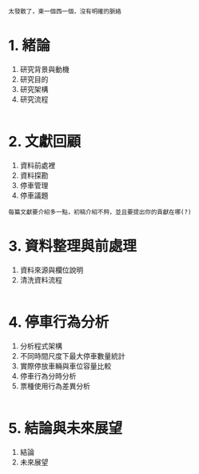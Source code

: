 ```
太發散了，東一個西一個，沒有明確的脈絡

```

# 1. 緒論
1. 研究背景與動機
2. 研究目的
3. 研究架構
4. 研究流程
```

```



# 2. 文獻回顧
1. 資料前處裡
2. 資料探勘
3. 停車管理
4. 停車議題
```
每篇文獻要介紹多一點，初稿介紹不夠，並且要提出你的貢獻在哪(?)
```


# 3. 資料整理與前處理
1. 資料來源與欄位說明
2. 清洗資料流程
```

```



# 4. 停車行為分析
1. 分析程式架構
2. 不同時間尺度下最大停車數量統計
3. 實際停放車輛與車位容量比較
4. 停車行為分時分析
5. 票種使用行為差異分析
```

```



# 5. 結論與未來展望
1. 結論
2. 未來展望
```

```
